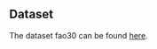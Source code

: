 ## Dataset

The dataset fao30 can be found [here](https://github.com/LIAAD/KeywordExtractor-Datasets#fao30).